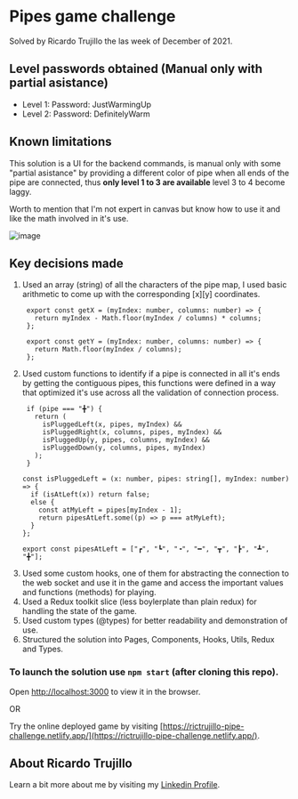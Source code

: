 # Pipes game challenge
Solved by Ricardo Trujillo the las week of December of 2021.

## Level passwords obtained (Manual only with partial asistance)
- Level 1: Password: JustWarmingUp
- Level 2: Password: DefinitelyWarm

## Known limitations
This solution is a UI for the backend commands, is manual only with some "partial asistance" by providing a different color of pipe when all ends of the pipe are connected, thus **only level 1 to 3 are available** level 3 to 4 become laggy. 

Worth to mention that I'm not expert in canvas but know how to use it and like the math involved in it's use.

![image](https://user-images.githubusercontent.com/8483985/147886000-40e6f3e8-1b95-41ae-a9a0-21834e971257.png)

## Key decisions made

1. Used an array (string) of all the characters of the pipe map, I used basic arithmetic to come up with the corresponding [x][y] coordinates. 
   ```
    export const getX = (myIndex: number, columns: number) => {
      return myIndex - Math.floor(myIndex / columns) * columns;
    };

    export const getY = (myIndex: number, columns: number) => {
      return Math.floor(myIndex / columns);
    };
   ```
2. Used custom functions to identify if a pipe is connected in all it's ends by getting the contiguous pipes, this functions were defined in a way that optimized it's use across all the validation of connection process. 
   ```
    if (pipe === "╋") {
      return (
        isPluggedLeft(x, pipes, myIndex) &&
        isPluggedRight(x, columns, pipes, myIndex) &&
        isPluggedUp(y, pipes, columns, myIndex) &&
        isPluggedDown(y, columns, pipes, myIndex)
      );
    }
    ```
    ```
    const isPluggedLeft = (x: number, pipes: string[], myIndex: number) => {
      if (isAtLeft(x)) return false;
      else {
        const atMyLeft = pipes[myIndex - 1];
        return pipesAtLeft.some((p) => p === atMyLeft);
      }
    };
    ```
    ```
    export const pipesAtLeft = ["┏", "┗", "╺", "━", "┳", "┣", "┻", "╋"];
    ```
3. Used some custom hooks, one of them for abstracting the connection to the web socket and use it in the game and access the important values and functions (methods) for playing.  
4. Used a Redux toolkit slice (less boylerplate than plain redux) for handling the state of the game.
5. Used custom types (@types) for better readability and demonstration of use.
6. Structured the solution into Pages, Components, Hooks, Utils, Redux and Types. 


### To launch the solution use `npm start` (after cloning this repo).

Open [http://localhost:3000](http://localhost:3000) to view it in the browser.

OR

Try the online deployed game by visiting [https://rictrujillo-pipe-challenge.netlify.app/](https://rictrujillo-pipe-challenge.netlify.app/).

## About Ricardo Trujillo

Learn a bit more about me by visiting my [Linkedin Profile](https://www.linkedin.com/in/rictrujillo/).

